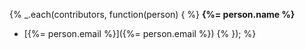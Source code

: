 {% _.each(contributors, function(person) { %}
**{%= person.name %}**
+ [{%= person.email %}]({%= person.email %})
{% }); %}
